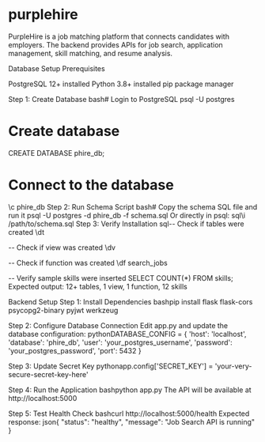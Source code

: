 # purplehire
PurpleHire is a job matching platform that connects candidates with employers. The backend provides APIs for job search, application management, skill matching, and resume analysis.



Database Setup
Prerequisites

PostgreSQL 12+ installed
Python 3.8+ installed
pip package manager

Step 1: Create Database
bash# Login to PostgreSQL
psql -U postgres

# Create database
CREATE DATABASE phire_db;

# Connect to the database
\c phire_db
Step 2: Run Schema Script
bash# Copy the schema SQL file and run it
psql -U postgres -d phire_db -f schema.sql
Or directly in psql:
sql\i /path/to/schema.sql
Step 3: Verify Installation
sql-- Check if tables were created
\dt

-- Check if view was created
\dv

-- Check if function was created
\df search_jobs

-- Verify sample skills were inserted
SELECT COUNT(*) FROM skills;
Expected output: 12+ tables, 1 view, 1 function, 12 skills

Backend Setup
Step 1: Install Dependencies
bashpip install flask flask-cors psycopg2-binary pyjwt werkzeug



Step 2: Configure Database Connection
Edit app.py and update the database configuration:
pythonDATABASE_CONFIG = {
    'host': 'localhost',
    'database': 'phire_db',
    'user': 'your_postgres_username',
    'password': 'your_postgres_password',
    'port': 5432
}



Step 3: Update Secret Key
pythonapp.config['SECRET_KEY'] = 'your-very-secure-secret-key-here'



Step 4: Run the Application
bashpython app.py
The API will be available at http://localhost:5000



Step 5: Test Health Check
bashcurl http://localhost:5000/health
Expected response:
json{
  "status": "healthy",
  "message": "Job Search API is running"
}
